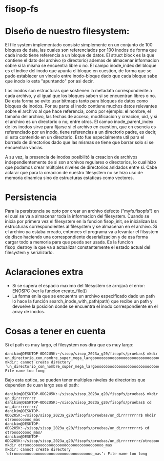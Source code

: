 # fisop-fs

# Diseño de nuestro filesystem:

El file system implementado consiste simplemente en un conjunto de 100 bloques de data, las cuales son referenciados por 100 inodos de forma que cada inodo tiene referencia a un bloque de datos.
El struct block es la que contiene el dato del archivo (o directorio) ademas de almacenar informacion sobre si la misma se encuentra libre o no. El campo inode_index del bloque es el indice del inodo que apunta el bloque en cuestion, de forma que se pudo establecer un vinculo entre inodo-bloque dado que cada bloque sabe que inodo lo esta "apuntando" por asi decir.

Los inodos son estructuras que sostienen la metadata correspondiente a cada archivo, y al igual que los bloques saben si se encuentran libres o no. De esta forma se evito usar bitmaps tanto para bloques de datos como bloques de inodos.
Por su parte el inodo contiene muchos datos relevantes sobre el archivo al que hace referencia, como por ejemplo: el nombre, el tamaño del archivo, las fechas de acceso,
modificacion y creacion, uid, y si el archivo es un directorio o no, entre otros.
El campo inode_parent_index de los inodos sirve para fijarse si el archivo en cuestion, que en esencia es referenciado por un inodo, tiene referencias a un directorio padre, es decir, si esta contenido en un directorio. Esto fue especialmente util para el borrado de directorios dado que las mismas se tiene que borrar solo si se encuentran vacias.

A su vez, la presencia de inodos posibilitó la creacion de archivos independientemente de si son archivos regulares o directorios, lo cual hizo que podamos crear múltiples niveles de directorios anidados entre sí.
Cabe aclarar que para la creacion de nuestro filesystem no se hizo uso de memoria dinamica sino de estructuras estaticas como vectores.

# Persistencia

Para la persistencia se opto por crear un archivo defecto ("myfs.fisopfs") en el cual se va a almacenar toda la informacion del filesystem. Cuando se inicia por primera vez el filesystem en la funcion fisop_init, se inicializan las estructuras correspondientes al filesystem y se almacenan en el archivo.
Si el archivo ya estaba creado, entonces el programa va a levantar el filsystem de disco haciendo una correspondiente deserializacion y de esa forma cargar todo a memoria para que pueda ser usada.
Es la funcion fisop_destroy la que va a actualizar constantemente el estado actual del filesystem y serializarlo.

# Aclaraciones extra

- Si se supera el espacio maximo del filesystem se arrojará el error: ENOSPC (ver la funcion create_file())
- La forma en la que se encuentra un archivo especificado dado un path lo hace la función search_inode_with_path(path) que recibe un path y devuelve la posición donde se encuentra el inodo correspondiente en el array de inodos.

# Cosas a tener en cuenta

Si el path es muy largo, el filesystem nos dira que es muy largo:

```
danikim@DESKTOP-0DG2U5K:~/sisop/sisop_2023a_g20/fisopfs/pruebas$ mkdir un_directorio_con_nombre_super_mega_largooooooooooooooooooooooooooooooooooooo
mkdir: cannot create directory ‘un_directorio_con_nombre_super_mega_largooooooooooooooooooooooooooooooooooooo’: File name too long
```

Bajo esta optica, se pueden tener multiples niveles de directorios que dependen de cuan largo sea el path:

```
danikim@DESKTOP-0DG2U5K:~/sisop/sisop_2023a_g20/fisopfs/pruebas$ mkdir un_dirrrrrrrrr
danikim@DESKTOP-0DG2U5K:~/sisop/sisop_2023a_g20/fisopfs/pruebas$ cd un_dirrrrrrrrr/
danikim@DESKTOP-0DG2U5K:~/sisop/sisop_2023a_g20/fisopfs/pruebas/un_dirrrrrrrrr$ mkdir otrooooooooo_mas
danikim@DESKTOP-0DG2U5K:~/sisop/sisop_2023a_g20/fisopfs/pruebas/un_dirrrrrrrrr$ cd otrooooooooo_mas/
danikim@DESKTOP-0DG2U5K:~/sisop/sisop_2023a_g20/fisopfs/pruebas/un_dirrrrrrrrr/otrooooooooo_mas$ mkdir otroooooooooooooooooooooooooooooooooooo_mas
mkdir: cannot create directory ‘otroooooooooooooooooooooooooooooooooooo_mas’: File name too long
```
